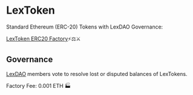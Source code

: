 # LexToken
Standard Ethereum (ERC-20) Tokens with LexDAO Governance:

[LexToken ERC20 Factory](https://etherscan.io/address/0x37513f5bf029d7c3e1fd8e408bbbd89cf91d11e7#code)⚡⚖️⚔️

## Governance

[LexDAO](http://nightly.aragon.org/#/lexdao) members vote to resolve lost or disputed balances of LexTokens.

Factory Fee: 0.001 ETH 🏭
